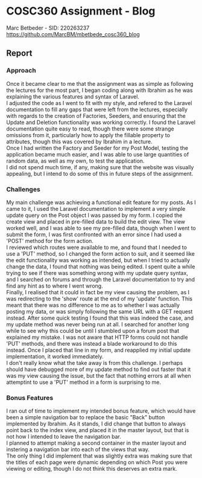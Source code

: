 # COSC360 Assignment - Blog

Marc Betbeder - SID: 220263237
https://github.com/MarcBM/mbetbede_cosc360_blog

## Report

### Approach

Once it became clear to me that the assignment was as simple as following the lectures for the most part, I began coding along with Ibrahim as he was explaining the various features and syntax of Laravel.\
I adjusted the code as I went to fit with my style, and refered to the Laravel documentation to fill any gaps that were left from the lectures, especially with regards to the creation of Factories, Seeders, and ensuring that the Update and Deletion functionality was working correctly. I found the Laravel documentation quite easy to read, though there were some strange omissions from it, particularly how to apply the fillable property to attributes, though this was covered by Ibrahim in a lecture.\
Once I had written the Factory and Seeder for my Post Model, testing the application became much easier, and I was able to use large quantities of random data, as well as my own, to test the application.\
I did not spend much time, if any, making sure that the website was visually appealing, but I intend to do some of this in future steps of the assignment.

### Challenges

My main challenge was achieving a functional edit feature for my posts. As I came to it, I used the Laravel documentation to implement a very simple update query on the Post object I was passed by my form. I copied the create view and placed in pre-filled data to build the edit view. The view worked well, and I was able to see my pre-filled data, though when I went to submit the form, I was first confronted with an error since I had used a 'POST' method for the form action.\
I reviewed which routes were available to me, and found that I needed to use a 'PUT' method, so I changed the form action to suit, and it seemed like the edit functionality was working as intended, but when I tried to actually change the data, I found that nothing was being edited. I spent quite a while trying to see if there was something wrong with my update query syntax, and I searched on forums and through the Laravel documentation to try and find any hint as to where I went wrong.\
Finally, I realised that it could in fact be my view causing the problem, as I was redirecting to the 'show' route at the end of my 'update' function. This meant that there was no difference to me as to whether I was actually posting my data, or was simply following the same URL with a GET request instead. After some quick testing I found that this was indeed the case, and my update method was never being run at all. I searched for another long while to see why this could be until I stumbled upon a forum post that explained my mistake. I was not aware that HTTP forms could not handle 'PUT' methods, and there was instead a blade workaround to do this instead. Once I placed that line in my form, and reapplied my initial update implementation, it worked immediately.\
I don't really know what the take away is from this challenge. I perhaps should have debugged more of my update method to find out faster that it was my view causing the issue, but the fact that nothing errors at all when attemptint to use a 'PUT' method in a form is surprising to me.

### Bonus Features

I ran out of time to implement my intended bonus feature, which would have been a simple navigation bar to replace the basic "Back" button implemented by Ibrahim. As it stands, I did change that button to always point back to the index view, and placed it in the master layout, but that is not how I intended to leave the navigation bar.\
I planned to attempt making a second container in the master layout and instering a navigation bar into each of the views that way.\
The only thing I did implement that was slightly extra was making sure that the titles of each page were dynamic depending on which Post you were viewing or editing, though I do not think this deserves an extra mark.
